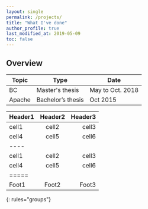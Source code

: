 ```yaml
---
layout: single
permalink: /projects/
title: "What I've done"
author_profile: true
last_modified_at: 2019-05-09
toc: false
---
```

## Overview

| Topic | Type | Date |
| ---- | ---- | ---- |
| BC |Master's thesis | May to Oct. 2018 |
| Apache | Bachelor’s thesis| Oct 2015 |

| Header1 | Header2 | Header3 |
|:--------|:-------:|--------:|
| cell1   | cell2   | cell3   |
| cell4   | cell5   | cell6   |
|----
| cell1   | cell2   | cell3   |
| cell4   | cell5   | cell6   |
|=====
| Foot1   | Foot2   | Foot3
{: rules="groups"}